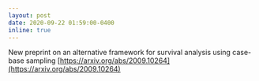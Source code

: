 ```yaml
---
layout: post
date: 2020-09-22 01:59:00-0400
inline: true
---
```


New preprint on an alternative framework for survival analysis using case-base sampling [https://arxiv.org/abs/2009.10264](https://arxiv.org/abs/2009.10264)